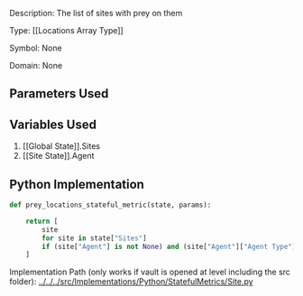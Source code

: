 Description: The list of sites with prey on them

Type: [[Locations Array Type]]

Symbol: None

Domain: None

## Parameters Used

## Variables Used
1. [[Global State]].Sites
2. [[Site State]].Agent

## Python Implementation
```python
def prey_locations_stateful_metric(state, params):

    return [
        site
        for site in state["Sites"]
        if (site["Agent"] is not None) and (site["Agent"]["Agent Type"] == "Prey")
    ]
```
Implementation Path (only works if vault is opened at level including the src folder): [../../../src/Implementations/Python/StatefulMetrics/Site.py](../../../src/Implementations/Python/StatefulMetrics/Site.py)

